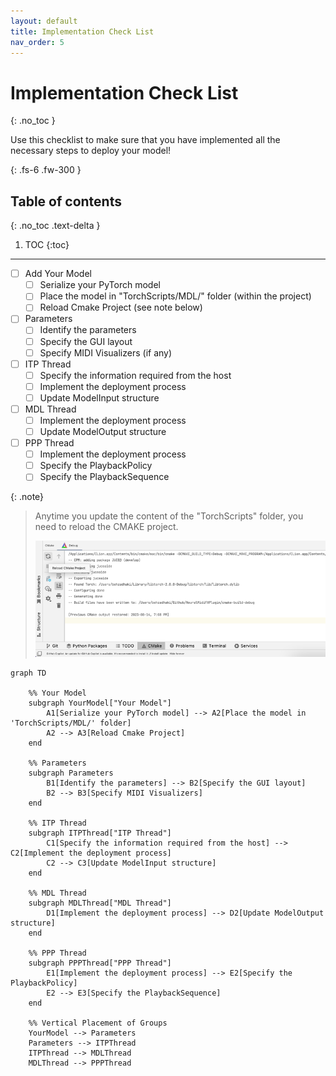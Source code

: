 ```yaml
---
layout: default
title: Implementation Check List
nav_order: 5
---
```


# Implementation Check List
{: .no_toc }

Use this checklist to make sure that you have implemented all the necessary steps to deploy your model!

{: .fs-6 .fw-300 }

## Table of contents
{: .no_toc .text-delta }

1. TOC
{:toc}

---


- [ ] Add Your Model
  - [ ] Serialize your PyTorch model
  - [ ] Place the model in "TorchScripts/MDL/" folder (within the project) 
  - [ ] Reload Cmake Project (see note below)
- [ ] Parameters
  - [ ] Identify the parameters
  - [ ] Specify the GUI layout
  - [ ] Specify MIDI Visualizers (if any)
- [ ] ITP Thread
  - [ ] Specify the information required from the host
  - [ ] Implement the deployment process
  - [ ] Update ModelInput structure
- [ ] MDL Thread
  - [ ] Implement the deployment process
  - [ ] Update ModelOutput structure 
- [ ] PPP Thread
  - [ ] Implement the deployment process
  - [ ] Specify the PlaybackPolicy
  - [ ] Specify the PlaybackSequence

{: .note}
> Anytime you update the content of the "TorchScripts" folder, you need to reload the CMAKE project.
> 
> <img src="/assets/images/cmake_reload.png" width="500" alt="CMAKE Reload Image">



```mermaid
graph TD

    %% Your Model
    subgraph YourModel["Your Model"]
        A1[Serialize your PyTorch model] --> A2[Place the model in 'TorchScripts/MDL/' folder]
        A2 --> A3[Reload Cmake Project]
    end

    %% Parameters
    subgraph Parameters
        B1[Identify the parameters] --> B2[Specify the GUI layout]
        B2 --> B3[Specify MIDI Visualizers]
    end

    %% ITP Thread
    subgraph ITPThread["ITP Thread"]
        C1[Specify the information required from the host] --> C2[Implement the deployment process]
        C2 --> C3[Update ModelInput structure]
    end

    %% MDL Thread
    subgraph MDLThread["MDL Thread"]
        D1[Implement the deployment process] --> D2[Update ModelOutput structure]
    end

    %% PPP Thread
    subgraph PPPThread["PPP Thread"]
        E1[Implement the deployment process] --> E2[Specify the PlaybackPolicy]
        E2 --> E3[Specify the PlaybackSequence]
    end

    %% Vertical Placement of Groups
    YourModel --> Parameters
    Parameters --> ITPThread
    ITPThread --> MDLThread
    MDLThread --> PPPThread
```
